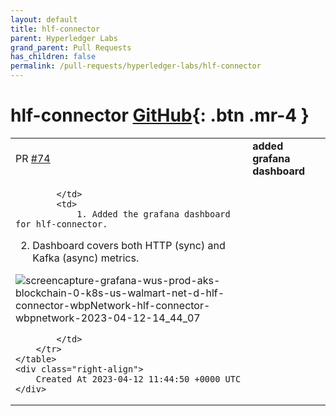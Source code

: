 ```yaml
---
layout: default
title: hlf-connector
parent: Hyperledger Labs
grand_parent: Pull Requests
has_children: false
permalink: /pull-requests/hyperledger-labs/hlf-connector
---
```


# hlf-connector <span class="fs-3 right-align">[GitHub](https://github.com/hyperledger-labs/hlf-connector){: .btn .mr-4 }</span>


<div>
    <table>
        <tr>
            <td>
                PR <a href="https://github.com/hyperledger-labs/hlf-connector/pull/74" class=".btn">#74</a>
            </td>
            <td>
                <b>
                    added grafana dashboard
                </b>
            </td>
        </tr>
        <tr>
            <td>
                
            </td>
            <td>
                1. Added the grafana dashboard for hlf-connector.
2. Dashboard covers both HTTP (sync) and Kafka (async) metrics.

![screencapture-grafana-wus-prod-aks-blockchain-0-k8s-us-walmart-net-d-hlf-connector-wbpNetwork-hlf-connector-wbpnetwork-2023-04-12-14_44_07](https://user-images.githubusercontent.com/26568691/231447066-199e6424-c77a-43e3-b03d-8b6242d97217.png)

            </td>
        </tr>
    </table>
    <div class="right-align">
        Created At 2023-04-12 11:44:50 +0000 UTC
    </div>
</div>

